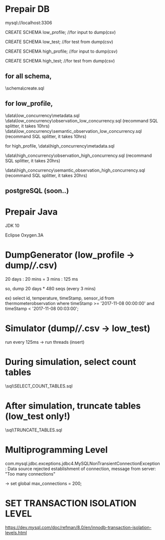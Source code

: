 # Prepair DB
mysql://localhost:3306

CREATE SCHEMA low_profile; //for input to dump(csv)

CREATE SCHEMA low_test; //for test from dump(csv)

CREATE SCHEMA high_profile; //for input to dump(csv)

CREATE SCHEMA high_test; //for test from dump(csv)

## for all schema,

\schema\create.sql

## for low_profile,

\data\low_concurrency\metadata.sql
\data\low_concurrency\observation_low_concurrency.sql (recommand SQL splitter, it takes 10hrs)
\data\low_concurrency\semantic_observation_low_concurrency.sql (recommand SQL splitter, it takes 10hrs)

for high_profile,
\data\high_concurrency\metadata.sql

\data\high_concurrency\observation_high_concurrency.sql (recommand SQL splitter, it takes 20hrs)

\data\high_concurrency\semantic_observation_high_concurrency.sql (recommand SQL splitter, it takes 20hrs)

## postgreSQL (soon..)

# Prepair Java
JDK 10

Eclipse Oxygen.3A

# DumpGenerator (low_profile -> dump/*/*.csv)
20 days : 20 mins = 3 mins : 125 ms

so, dump 20 days * 480 seqs (every 3 mins)

ex) select id, temperature, timeStamp, sensor_id from thermometerobservation where timeStamp >= '2017-11-08 00:00:00' and timeStamp < '2017-11-08 00:03:00';

# Simulator (dump/*/*.csv -> low_test)
run every 125ms -> run threads (insert)

# During simulation, select count tables
\sql\SELECT_COUNT_TABLES.sql

# After simulation, truncate tables (low_test only!)
\sql\TRUNCATE_TABLES.sql

# Multiprogramming Level
com.mysql.jdbc.exceptions.jdbc4.MySQLNonTransientConnectionException: Data source rejected establishment of connection,  message from server: "Too many connections"

-> set global max_connections = 200;

# SET TRANSACTION ISOLATION LEVEL
https://dev.mysql.com/doc/refman/8.0/en/innodb-transaction-isolation-levels.html
